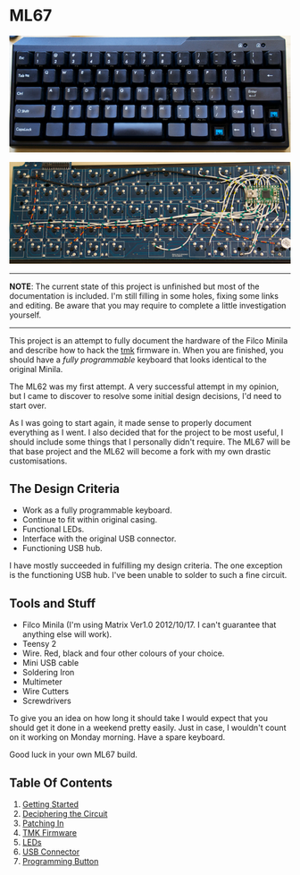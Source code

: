 # ML67

![Hacking The Filco Minila](./images/reassembled.png)

![With TMK Firmware](./images/columns.png)


---

**NOTE**: The current state of this project is unfinished but most of the documentation is included. I'm still filling in some holes, fixing some links and editing. Be aware that you may require to complete a little investigation yourself.

---

This project is an attempt to fully document the hardware of the Filco Minila and describe how to hack the [tmk](https://github.com/tmk/tmk_keyboard) firmware in. When you are finished, you should have a *fully programmable* keyboard that looks identical to the original Minila.

The ML62 was my first attempt. A very successful attempt in my opinion, but I came to discover to resolve some initial design decisions, I'd need to start over.

As I was going to start again, it made sense to properly document everything as I went. I also decided that for the project to be most useful, I should include some things that I personally didn't require. The ML67 will be that base project and the ML62 will become a fork with my own drastic customisations.


## The Design Criteria

- Work as a fully programmable keyboard.
- Continue to fit within original casing.
- Functional LEDs.
- Interface with the original USB connector.
- Functioning USB hub.

I have mostly succeeded in fulfilling my design criteria. The one exception is the functioning USB hub. I've been unable to solder to such a fine circuit.


## Tools and Stuff

- Filco Minila (I'm using Matrix Ver1.0 2012/10/17. I can't guarantee that anything else will work).
- Teensy 2
- Wire. Red, black and four other colours of your choice.
- Mini USB cable
- Soldering Iron
- Multimeter
- Wire Cutters
- Screwdrivers

To give you an idea on how long it should take I would expect that you should get it done in a weekend pretty easily. Just in case, I wouldn't count on it working on Monday morning. Have a spare keyboard.

Good luck in your own ML67 build.


## Table Of Contents

1. [Getting Started](./doc/01-getting_started.md)
2. [Deciphering the Circuit](./doc/02-circuit.md)
3. [Patching In](./doc/03-patching.md)
4. [TMK Firmware](./doc/04-tmk.md)
5. [LEDs](./doc/05-leds.md)
6. [USB Connector](./doc/06-usb_connector.md)
7. [Programming Button](./doc/07-programming_button.md)
